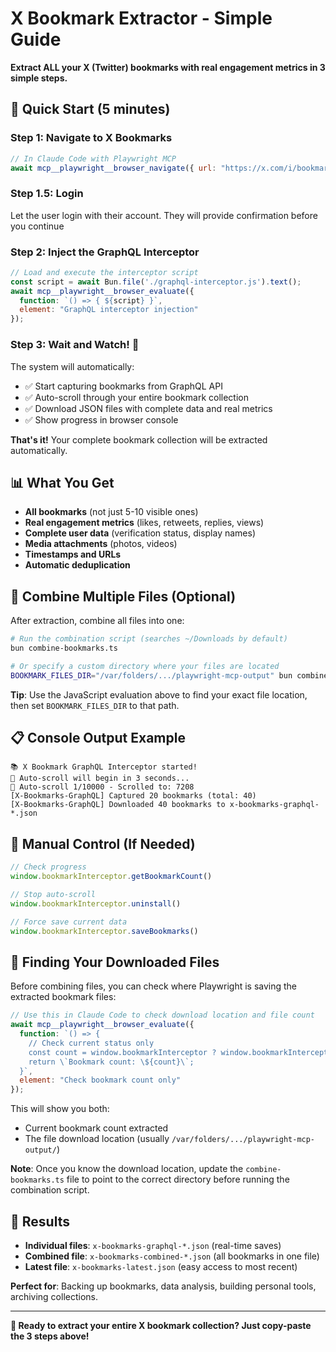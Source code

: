 # X Bookmark Extractor - Simple Guide

**Extract ALL your X (Twitter) bookmarks with real engagement metrics in 3 simple steps.**

## 🚀 Quick Start (5 minutes)

### Step 1: Navigate to X Bookmarks
```javascript
// In Claude Code with Playwright MCP
await mcp__playwright__browser_navigate({ url: "https://x.com/i/bookmarks" });
```


### Step 1.5: Login
Let the user login with their account. They will provide confirmation before you continue

### Step 2: Inject the GraphQL Interceptor
```javascript
// Load and execute the interceptor script
const script = await Bun.file('./graphql-interceptor.js').text();
await mcp__playwright__browser_evaluate({ 
  function: `() => { ${script} }`, 
  element: "GraphQL interceptor injection" 
});
```

### Step 3: Wait and Watch! 🎉
The system will automatically:
- ✅ Start capturing bookmarks from GraphQL API
- ✅ Auto-scroll through your entire bookmark collection
- ✅ Download JSON files with complete data and real metrics
- ✅ Show progress in browser console

**That's it!** Your complete bookmark collection will be extracted automatically.

## 📊 What You Get

- **All bookmarks** (not just 5-10 visible ones)
- **Real engagement metrics** (likes, retweets, replies, views)
- **Complete user data** (verification status, display names) 
- **Media attachments** (photos, videos)
- **Timestamps and URLs**
- **Automatic deduplication**

## 🔄 Combine Multiple Files (Optional)

After extraction, combine all files into one:

```bash
# Run the combination script (searches ~/Downloads by default)
bun combine-bookmarks.ts

# Or specify a custom directory where your files are located
BOOKMARK_FILES_DIR="/var/folders/.../playwright-mcp-output" bun combine-bookmarks.ts
```

**Tip**: Use the JavaScript evaluation above to find your exact file location, then set `BOOKMARK_FILES_DIR` to that path.

## 📋 Console Output Example

```
📚 X Bookmark GraphQL Interceptor started!
🤖 Auto-scroll will begin in 3 seconds...
📜 Auto-scroll 1/10000 - Scrolled to: 7208
[X-Bookmarks-GraphQL] Captured 20 bookmarks (total: 40)
[X-Bookmarks-GraphQL] Downloaded 40 bookmarks to x-bookmarks-graphql-*.json
```

## 🛑 Manual Control (If Needed)

```javascript
// Check progress
window.bookmarkInterceptor.getBookmarkCount()

// Stop auto-scroll
window.bookmarkInterceptor.uninstall()

// Force save current data
window.bookmarkInterceptor.saveBookmarks()
```

## 📂 Finding Your Downloaded Files

Before combining files, you can check where Playwright is saving the extracted bookmark files:

```javascript
// Use this in Claude Code to check download location and file count
await mcp__playwright__browser_evaluate({ 
  function: `() => {
    // Check current status only
    const count = window.bookmarkInterceptor ? window.bookmarkInterceptor.getBookmarkCount() : 'Not found';
    return \`Bookmark count: \${count}\`;
  }`, 
  element: "Check bookmark count only" 
});
```

This will show you both:
- Current bookmark count extracted
- The file download location (usually `/var/folders/.../playwright-mcp-output/`)

**Note**: Once you know the download location, update the `combine-bookmarks.ts` file to point to the correct directory before running the combination script.

## 🎯 Results

- **Individual files**: `x-bookmarks-graphql-*.json` (real-time saves)
- **Combined file**: `x-bookmarks-combined-*.json` (all bookmarks in one file)
- **Latest file**: `x-bookmarks-latest.json` (easy access to most recent)

**Perfect for**: Backing up bookmarks, data analysis, building personal tools, archiving collections.

---

**🎉 Ready to extract your entire X bookmark collection? Just copy-paste the 3 steps above!**